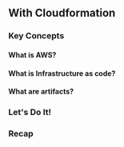 ## With Cloudformation

### Key Concepts

#### What is AWS?

#### What is Infrastructure as code?

#### What are artifacts?

### Let's Do It!

### Recap
